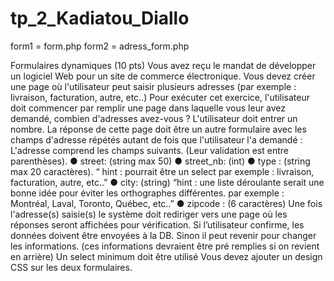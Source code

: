 # tp_2_Kadiatou_Diallo

form1 = form.php
form2 = adress_form.php

Formulaires dynamiques (10 pts)
Vous avez reçu le mandat de développer un logiciel Web pour un site de commerce électronique. Vous
devez créer une page où l'utilisateur peut saisir plusieurs adresses (par exemple : livraison, facturation,
autre, etc..)
Pour exécuter cet exercice, l'utilisateur doit commencer par remplir une page dans laquelle vous leur
avez demandé, combien d'adresses avez-vous ? L'utilisateur doit entrer un nombre. La réponse de
cette page doit être un autre formulaire avec les champs d'adresse répétés autant de fois que
l'utilisateur l'a demandé :
L'adresse comprend les champs suivants. (Leur validation est entre parenthèses).
● street: (string max 50)
● street_nb: (int)
● type : (string max 20 caractères). “ hint : pourrait être un select par exemple : livraison,
facturation, autre, etc..”
● city: (string) “hint : une liste déroulante serait une bonne idée pour éviter les orthographes
différentes. par exemple : Montréal, Laval, Toronto, Québec, etc..”
● zipcode : (6 caractères)
Une fois l'adresse(s) saisie(s) le système doit rediriger vers une page où les réponses seront affichées
pour vérification.
Si l’utilisateur confirme, les données doivent être envoyées à la DB. Sinon il peut revenir pour
changer les informations. (ces informations devraient être pré remplies si on revient en arrière)
Un select minimum doit être utilisé
Vous devez ajouter un design CSS sur les deux formulaires.
